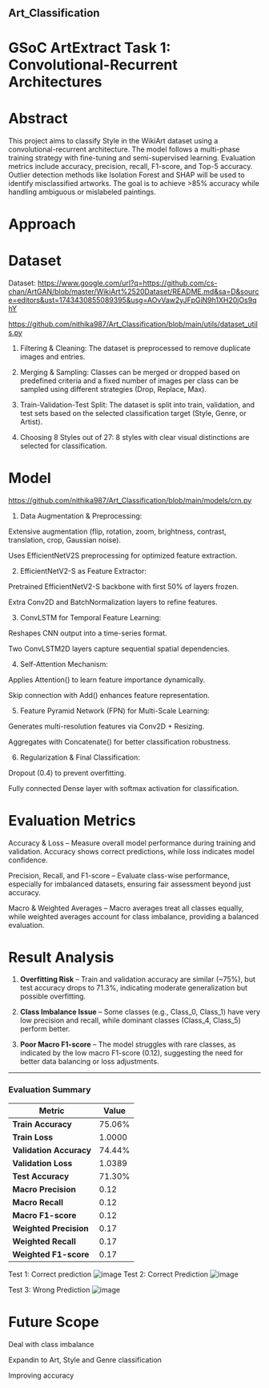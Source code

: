 ## **Art_Classification**
# GSoC ArtExtract Task 1: Convolutional-Recurrent Architectures
# Abstract
This project aims to classify Style in the WikiArt dataset using a convolutional-recurrent architecture. The model follows a multi-phase training strategy with fine-tuning and semi-supervised learning. Evaluation metrics include accuracy, precision, recall, F1-score, and Top-5 accuracy. Outlier detection methods like Isolation Forest and SHAP will be used to identify misclassified artworks. The goal is to achieve >85% accuracy while handling ambiguous or mislabeled paintings.
# Approach
# Dataset
Dataset: https://www.google.com/url?q=https://github.com/cs-chan/ArtGAN/blob/master/WikiArt%2520Dataset/README.md&sa=D&source=editors&ust=1743430855089395&usg=AOvVaw2yJFpGiN9h1XH20jOs9qhY

https://github.com/nithika987/Art_Classification/blob/main/utils/dataset_utils.py

1. Filtering & Cleaning: The dataset is preprocessed to remove duplicate images and entries.

2. Merging & Sampling: Classes can be merged or dropped based on predefined criteria and a fixed number of images per class can be sampled using different strategies (Drop, Replace, Max).

3. Train-Validation-Test Split: The dataset is split into train, validation, and test sets based on the selected classification target (Style, Genre, or Artist).

4. Choosing 8 Styles out of 27: 8 styles with clear visual distinctions are selected for classification.

# Model
https://github.com/nithika987/Art_Classification/blob/main/models/crn.py

1. Data Augmentation & Preprocessing:
   
Extensive augmentation (flip, rotation, zoom, brightness, contrast, translation, crop, Gaussian noise).

Uses EfficientNetV2S preprocessing for optimized feature extraction.

2. EfficientNetV2-S as Feature Extractor:
   
Pretrained EfficientNetV2-S backbone with first 50% of layers frozen.

Extra Conv2D and BatchNormalization layers to refine features.

3. ConvLSTM for Temporal Feature Learning:
   
Reshapes CNN output into a time-series format.

Two ConvLSTM2D layers capture sequential spatial dependencies.

4. Self-Attention Mechanism:

Applies Attention() to learn feature importance dynamically.

Skip connection with Add() enhances feature representation.

5. Feature Pyramid Network (FPN) for Multi-Scale Learning:
   
Generates multi-resolution features via Conv2D + Resizing.

Aggregates with Concatenate() for better classification robustness.

6. Regularization & Final Classification:
   
Dropout (0.4) to prevent overfitting.

Fully connected Dense layer with softmax activation for classification.
# Evaluation Metrics
Accuracy & Loss – Measure overall model performance during training and validation. Accuracy shows correct predictions, while loss indicates model confidence.

Precision, Recall, and F1-score – Evaluate class-wise performance, especially for imbalanced datasets, ensuring fair assessment beyond just accuracy.

Macro & Weighted Averages – Macro averages treat all classes equally, while weighted averages account for class imbalance, providing a balanced evaluation.
# Result Analysis

1. **Overfitting Risk** – Train and validation accuracy are similar (~75%), but test accuracy drops to 71.3%, indicating moderate generalization but possible overfitting.
   
2. **Class Imbalance Issue** – Some classes (e.g., Class_0, Class_1) have very low precision and recall, while dominant classes (Class_4, Class_5) perform better.
   
3. **Poor Macro F1-score** – The model struggles with rare classes, as indicated by the low macro F1-score (0.12), suggesting the need for better data balancing or loss adjustments.  

---

### **Evaluation Summary**  

| Metric         | Value  |  
|---------------|--------|  
| **Train Accuracy**   | 75.06% |  
| **Train Loss**       | 1.0000 |  
| **Validation Accuracy** | 74.44% |  
| **Validation Loss**  | 1.0389 |  
| **Test Accuracy**    | 71.30% |  
| **Macro Precision**  | 0.12   |  
| **Macro Recall**     | 0.12   |  
| **Macro F1-score**   | 0.12   |  
| **Weighted Precision** | 0.17  |  
| **Weighted Recall**   | 0.17  |  
| **Weighted F1-score** | 0.17  |  

Test 1: Correct prediction
![image](https://github.com/user-attachments/assets/ad452e05-87eb-4d5a-88f4-1600495f2952)
Test 2: Correct Prediction
![image](https://github.com/user-attachments/assets/2b3dbfe3-411f-4e1a-9b5a-015eb0e4eebb)

Test 3: Wrong Prediction
![image](https://github.com/user-attachments/assets/a538ab17-52f2-4b41-a287-42c8ecff8bd2)



# Future Scope
Deal with class imbalance

Expandin to Art, Style and Genre classification

Improving accuracy


